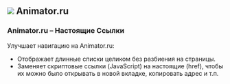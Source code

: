 ## ![](https://icons.duckduckgo.com/ip3/animator.ru.ico) Animator.ru

### Animator.ru – Настоящие Ссылки

Улучшает навигацию на Animator.ru:

* Отображает длинные списки целиком без разбиения на страницы.
* Заменяет скриптовые ссылки (JavaScript) на настоящие (href), чтобы их можно было открывать в новой вкладке, копировать адрес и т.п.